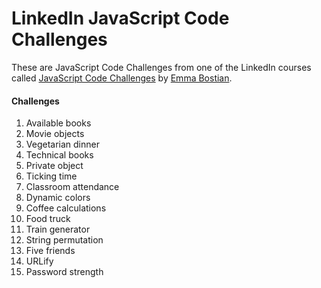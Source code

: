 # LinkedIn JavaScript Code Challenges

These are JavaScript Code Challenges from one of the LinkedIn courses called [JavaScript Code Challenges](https://www.linkedin.com/learning/javascript-code-challenges/movie-object?autoplay=true) by [Emma Bostian](https://www.linkedin.com/learning/instructors/emma-bostian).

#### Challenges

1. Available books
2. Movie objects
3. Vegetarian dinner
4. Technical books
5. Private object
6. Ticking time
7. Classroom attendance
8. Dynamic colors
9. Coffee calculations
10. Food truck
11. Train generator
12. String permutation
13. Five friends
14. URLify
15. Password strength
